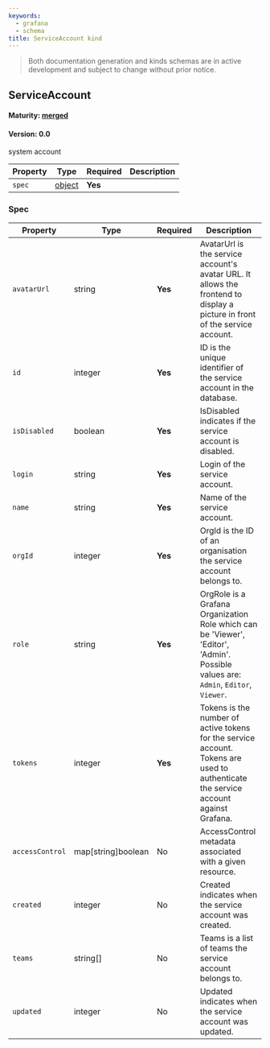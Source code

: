 ```yaml
---
keywords:
  - grafana
  - schema
title: ServiceAccount kind
---
```

> Both documentation generation and kinds schemas are in active development and subject to change without prior notice.

## ServiceAccount

#### Maturity: [merged](../../../maturity/#merged)
#### Version: 0.0

system account

| Property | Type            | Required | Description |
|----------|-----------------|----------|-------------|
| `spec`   | [object](#spec) | **Yes**  |             |

### Spec

| Property        | Type               | Required | Description                                                                                                                             |
|-----------------|--------------------|----------|-----------------------------------------------------------------------------------------------------------------------------------------|
| `avatarUrl`     | string             | **Yes**  | AvatarUrl is the service account's avatar URL. It allows the frontend to display a picture in front<br/>of the service account.         |
| `id`            | integer            | **Yes**  | ID is the unique identifier of the service account in the database.                                                                     |
| `isDisabled`    | boolean            | **Yes**  | IsDisabled indicates if the service account is disabled.                                                                                |
| `login`         | string             | **Yes**  | Login of the service account.                                                                                                           |
| `name`          | string             | **Yes**  | Name of the service account.                                                                                                            |
| `orgId`         | integer            | **Yes**  | OrgId is the ID of an organisation the service account belongs to.                                                                      |
| `role`          | string             | **Yes**  | OrgRole is a Grafana Organization Role which can be 'Viewer', 'Editor', 'Admin'.<br/>Possible values are: `Admin`, `Editor`, `Viewer`.  |
| `tokens`        | integer            | **Yes**  | Tokens is the number of active tokens for the service account.<br/>Tokens are used to authenticate the service account against Grafana. |
| `accessControl` | map[string]boolean | No       | AccessControl metadata associated with a given resource.                                                                                |
| `created`       | integer            | No       | Created indicates when the service account was created.                                                                                 |
| `teams`         | string[]           | No       | Teams is a list of teams the service account belongs to.                                                                                |
| `updated`       | integer            | No       | Updated indicates when the service account was updated.                                                                                 |


